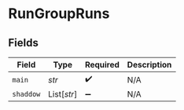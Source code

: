 # RunGroupRuns


## Fields

| Field              | Type               | Required           | Description        |
| ------------------ | ------------------ | ------------------ | ------------------ |
| `main`             | *str*              | :heavy_check_mark: | N/A                |
| `shaddow`          | List[*str*]        | :heavy_minus_sign: | N/A                |